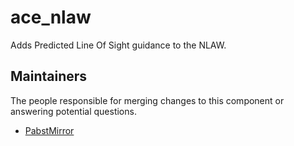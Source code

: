 ace_nlaw
===============

Adds Predicted Line Of Sight guidance to the NLAW.

## Maintainers

The people responsible for merging changes to this component or answering potential questions.

- [PabstMirror](https://github.com/PabstMirror)
